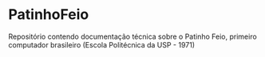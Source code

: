 # PatinhoFeio
Repositório contendo documentação técnica sobre o Patinho Feio, primeiro computador brasileiro (Escola Politécnica da USP - 1971)
